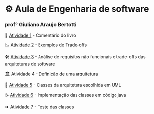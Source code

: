 # :gear: Aula de Engenharia de software	
### prof° Giuliano Araujo Bertotti

:book: [Atividade 1](https://github.com/PalomaSoaresR/bertoti/blob/main/atividade1.md) - Comentário do livro

:chart_with_downwards_trend: [Atividade 2](https://github.com/PalomaSoaresR/bertoti/blob/main/atividade2.md) - Exemplos de Trade-offs

:hammer_and_wrench:	[Atividade 3](https://github.com/PalomaSoaresR/bertoti/blob/main/atividade3.md) - Análise de requisitos não funcionais e trade-offs das arquiteturas de software

🏛 [Atividade 4](https://github.com/PalomaSoaresR/bertoti/blob/main/atividade4.md) - Definição de uma arquitetura

📌 [Atividade 5](https://github.com/PalomaSoaresR/bertoti/blob/main/atividade5.md) - Classes da arquitetura escolhida em UML

☕️ [Atividade 6]() - Implementação das classes em código java

⏩️ [Atividade 7]() - Teste das classes

 
